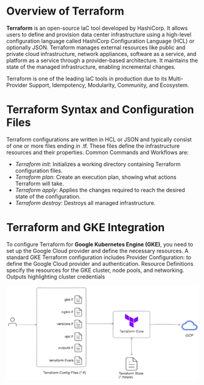 # Overview of Terraform
**Terraform** is an open-source IaC tool developed by HashiCorp. It allows users to define and provision data center infrastructure using a high-level configuration language called HashiCorp Configuration Language (HCL) or optionally JSON. Terraform manages external resources like public and private cloud infrastructure, network appliances, software as a service, and platform as a service through a provider-based architecture. It maintains the state of the managed infrastructure, enabling incremental changes.

Terraform is one of the leading IaC tools in production due to its Multi-Provider Support, Idempotency, Modularity, Community, and Ecosystem.

# Terraform Syntax and Configuration Files
Terraform configurations are written in HCL or JSON and typically consist of one or more files ending in .tf. These files define the infrastructure resources and their properties. Common Commands and Workflows are:

+ *Terraform init*: Initializes a working directory containing Terraform configuration files.
+ *Terraform plan*: Create an execution plan, showing what actions Terraform will take.
+ *Terraform apply*: Applies the changes required to reach the desired state of the configuration.
+ *Terraform destroy*: Destroys all managed infrastructure. 

# Terraform and GKE Integration
To configure Terraform for **Google Kubernetes Engine (GKE)**, you need to set up the Google Cloud provider and define the necessary resources. A standard GKE Terraform configuration includes Provider Configuration: to define the Google Cloud provider and authentication. Resource Definitions specify the resources for the GKE cluster, node pools, and networking. Outputs highlighting cluster credentials 


![TF-diagram](./Tf_diagram.png)
